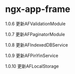 # ngx-app-frame

1.0.6 更新AFValidationModule

1.0.7 更新AFPaginatorModule

1.0.8 更新AFIndexedDBService

1.0.9 更新AFPinYinService 

1.0.10 更新AFLocalStorage